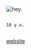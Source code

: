 ![hey.](https://i.ibb.co/5TBCfmJ/Bit.png)

```

```

`18 y.o.`

```

```
[website](https://solluxcaptor.neocities.org/ "this is my only public social media.")

```

```
